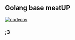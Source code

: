 ## Golang base meetUP
[![codecov](https://codecov.io/gh/CatCanCreate/gomeetup/branch/master/graph/badge.svg)](https://codecov.io/gh/CatCanCreate/gomeetup)
### ;3
